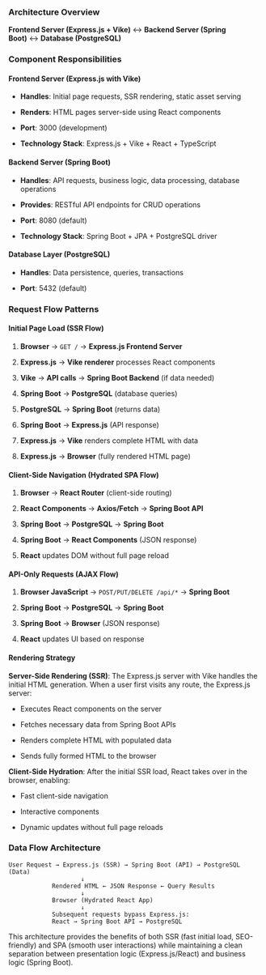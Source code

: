 

### **Architecture Overview**

**Frontend Server (Express.js + Vike)** ↔ **Backend Server (Spring Boot)** ↔ **Database (PostgreSQL)**

### **Component Responsibilities**

#### **Frontend Server (Express.js with Vike)**

- **Handles**: Initial page requests, SSR rendering, static asset serving
    
- **Renders**: HTML pages server-side using React components
    
- **Port**: 3000 (development)
    
- **Technology Stack**: Express.js + Vike + React + TypeScript
    

#### **Backend Server (Spring Boot)**

- **Handles**: API requests, business logic, data processing, database operations
    
- **Provides**: RESTful API endpoints for CRUD operations
    
- **Port**: 8080 (default)
    
- **Technology Stack**: Spring Boot + JPA + PostgreSQL driver
    

#### **Database Layer (PostgreSQL)**

- **Handles**: Data persistence, queries, transactions
    
- **Port**: 5432 (default)
    

### **Request Flow Patterns**

#### **Initial Page Load (SSR Flow)**

1. **Browser** → `GET /` → **Express.js Frontend Server**
    
2. **Express.js** → **Vike renderer** processes React components
    
3. **Vike** → **API calls** → **Spring Boot Backend** (if data needed)
    
4. **Spring Boot** → **PostgreSQL** (database queries)
    
5. **PostgreSQL** → **Spring Boot** (returns data)
    
6. **Spring Boot** → **Express.js** (API response)
    
7. **Express.js** → **Vike** renders complete HTML with data
    
8. **Express.js** → **Browser** (fully rendered HTML page)
    

#### **Client-Side Navigation (Hydrated SPA Flow)**

1. **Browser** → **React Router** (client-side routing)
    
2. **React Components** → **Axios/Fetch** → **Spring Boot API**
    
3. **Spring Boot** → **PostgreSQL** → **Spring Boot**
    
4. **Spring Boot** → **React Components** (JSON response)
    
5. **React** updates DOM without full page reload
    

#### **API-Only Requests (AJAX Flow)**

1. **Browser JavaScript** → `POST/PUT/DELETE /api/*` → **Spring Boot**
    
2. **Spring Boot** → **PostgreSQL** → **Spring Boot**
    
3. **Spring Boot** → **Browser** (JSON response)
    
4. **React** updates UI based on response
    

#### **Rendering Strategy**

**Server-Side Rendering (SSR)**: The Express.js server with Vike handles the initial HTML generation. When a user first visits any route, the Express.js server:

- Executes React components on the server
    
- Fetches necessary data from Spring Boot APIs
    
- Renders complete HTML with populated data
    
- Sends fully formed HTML to the browser
    

**Client-Side Hydration**: After the initial SSR load, React takes over in the browser, enabling:

- Fast client-side navigation
    
- Interactive components
    
- Dynamic updates without full page reloads
    

### **Data Flow Architecture**

``` text
User Request → Express.js (SSR) → Spring Boot (API) → PostgreSQL (Data)
                    ↓
            Rendered HTML ← JSON Response ← Query Results
                    ↓
            Browser (Hydrated React App)    
                    ↓
            Subsequent requests bypass Express.js:
            React → Spring Boot API → PostgreSQL
```

This architecture provides the benefits of both SSR (fast initial load, SEO-friendly) and SPA (smooth user interactions) while maintaining a clean separation between presentation logic (Express.js\/React) and business logic (Spring Boot).


